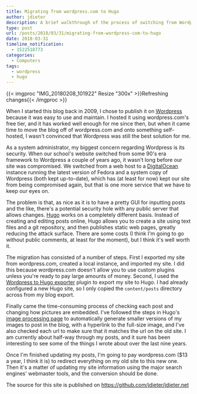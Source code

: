 ```yaml
---
title: Migrating from wordpress.com to Hugo
author: jdieter
description: A brief walkthrough of the process of switching from Wordpress to Hugo
type: post
url: /posts/2018/03/31/migrating-from-wordpress-com-to-hugo
date: 2018-03-31
timeline_notification:
  - 1522518773
categories:
  - Computers
tags:
  - wordpress
  - hugo
---
```

{{< imgproc "IMG_20180208_101922" Resize "300x" >}}Refreshing changes{{< /imgproc >}}

When I started this blog back in 2009, I chose to publish it on [Wordpress][1] because it was easy to use and maintain.  I hosted it using wordpress.com's free tier, and it has worked well enough for me since then, but when it came time to move the blog off of wordpress.com and onto something self-hosted, I wasn't convinced that Wordpress was still the best solution for me.

As a system administrator, my biggest concern regarding Wordpress is its security.  When our school's website switched from some 90's era framework to Wordpress a couple of years ago, it wasn't long before our site was compromised.  We switched from a web host to a [DigitalOcean][2] instance running the latest version of Fedora and a system copy of Wordpress (both kept up-to-date), which has (at least for now) kept our site from being compromised again, but that is one more service that we have to keep our eyes on.

The problem is that, as nice as it is to have a pretty GUI for inputting posts and the like, there's a potential security hole with any public server that allows changes.  [Hugo][3] works on a completely different basis.  Instead of creating and editing posts online, Hugo allows you to create a site using text files and a git repository, and then publishes static web pages, greatly reducing the attack surface.  There are some costs (I think I'm going to go without public comments, at least for the moment), but I think it's well worth it.

The migration has consisted of a number of steps.  First I exported my site from wordpress.com, created a local instance, and imported my site.  I did this because wordpress.com doesn't allow you to use custom plugins unless you're ready to pay large amounts of money.  Second, I used the [Wordpress to Hugo exporter][5] plugin to export my site to Hugo.  I had already configured a new Hugo site, so I only copied the `content/posts` directory across from my blog export.

Finally came the time-consuming process of checking each post and changing how pictures are embedded.  I've followed the steps in Hugo's [image processing page][4] to automatically generate smaller versions of my images to post in the blog, with a hyperlink to the full-size image, and I've also checked each url to make sure that it matches the url on the old site.  I am currently about half-way through my posts, and it sure has been interesting to see some of the things I wrote about over the last nine years.

Once I'm finished updating my posts, I'm going to pay wordpress.com ($13 a year, I think it is) to redirect everything on my old site to this new one.  Then it's a matter of updating my site information using the major search engines' webmaster tools, and the conversion should be done.

The source for this site is published on https://github.com/jdieter/jdieter.net

 [1]: https://wordpress.org
 [2]: https://www.digitalocean.com
 [3]: https://gohugo.io
 [4]: https://gohugo.io/content-management/image-processing/
 [5]: https://github.com/SchumacherFM/wordpress-to-hugo-exporter
